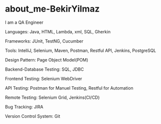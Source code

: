 # about_me-BekirYilmaz
I am a QA Engineer  

 Languages: Java, HTML, Lambda, xml, SQL, Gherkin
 
 Frameworks: JUnit, TestNG, Cucumber
 
 Tools: IntelliJ, Selenium, Maven, Postman, Restful API, Jenkins, PostgreSQL
 
 Design Pattern: Page Object Model(POM)
 
 Backend-Database Testing: SQL, JDBC
 
 Frontend Testing: Selenium WebDriver
 
 API Testing: Postman for Manuel Testing, Restful for Automation
 
 Remote Testing: Selenium Grid, Jenkins(CI/CD)
 
 Bug Tracking: JIRA
 
 Version Control System: Git
